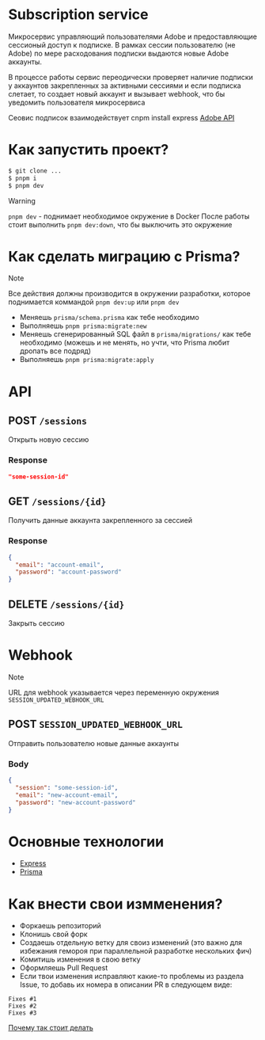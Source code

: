 # Subscription service

Микросервис управляющий пользователями Adobe
и предоставляющие сессионый доступ к подписке.
В рамках сессии пользователю (не Adobe) по мере расходования подписки
выдаются новые Adobe аккаунты.

В процессе работы сервис переодически проверяет наличие подписки у аккаунтов
закрепленных за активными сессиями и если подписка слетает,
то создает новый аккаунт и вызывает webhook,
что бы уведомить пользователя микросервиса

Сеовис подписок взаимодействует сnpm install express
[Adobe API](https://github.com/Adobe-for-Alex/adobe-api)

# Как запустить проект?

```sh
$ git clone ...
$ pnpm i
$ pnpm dev
```

> [!WARNING]
> `pnpm dev` - поднимает необходимое окружение в Docker
> После работы стоит выполнить `pnpm dev:down`, что бы выключить это окружение

# Как сделать миграцию с Prisma?

> [!NOTE]
> Все действия должны производится в окружении разработки, которое поднимается коммандой `pnpm dev:up` или `pnpm dev`

- Меняешь `prisma/schema.prisma` как тебе необходимо
- Выполняешь `pnpm prisma:migrate:new`
- Меняешь сгенерированный SQL файл в `prisma/migrations/` как тебе необходимо (можешь и не менять, но учти, что Prisma любит дропать все подряд)
- Выполняешь `pnpm prisma:migrate:apply`

# API

## POST `/sessions`

Открыть новую сессию

### Response

```json
"some-session-id"
```

## GET `/sessions/{id}`

Получить данные аккаунта закрепленного за сессией

### Response

```json
{
  "email": "account-email",
  "password": "account-password"
}
```

## DELETE `/sessions/{id}`

Закрыть сессию

# Webhook

> [!NOTE]
> URL для webhook указывается через переменную
> окружения `SESSION_UPDATED_WEBHOOK_URL`

## POST `SESSION_UPDATED_WEBHOOK_URL`

Отправить пользователю новые данные аккаунты

### Body

```json
{
  "session": "some-session-id",
  "email": "new-account-email",
  "password": "new-account-password"
}
```

# Основные технологии

- [Express](https://www.npmjs.com/package/express)
- [Prisma](https://www.npmjs.com/package/prisma)

# Как внести свои измменения?

- Форкаешь репозиторий
- Клонишь свой форк
- Создаешь отдельную ветку для своиз изменений
(это важно для избежания гемороя при параллельной разработке нескольких фич)
- Комитишь изменения в свою ветку
- Оформляешь Pull Request
- Если твои изменения исправляют какие-то проблемы из раздела Issue,
то добавь их номера в описании PR в следующем виде:
```
Fixes #1
Fixes #2
Fixes #3
```
[Почему так стоит делать](https://docs.github.com/en/issues/tracking-your-work-with-issues/using-issues/linking-a-pull-request-to-an-issue)

